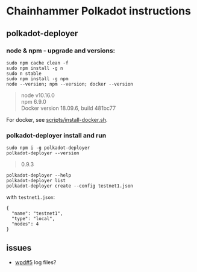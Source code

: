 # Chainhammer Polkadot instructions

## polkadot-deployer
### node & npm - upgrade and versions:
```
sudo npm cache clean -f
sudo npm install -g n
sudo n stable
sudo npm install -g npm
node --version; npm --version; docker --version
```
> node v10.16.0  
> npm 6.9.0  
> Docker version 18.09.6, build 481bc77  

For docker, see [scripts/install-docker.sh](../scripts/install-docker.sh).

### polkadot-deployer install and run
```
sudo npm i -g polkadot-deployer
polkadot-deployer --version
```
> 0.9.3  

```
polkadot-deployer --help
polkadot-deployer list
polkadot-deployer create --config testnet1.json
```
with `testnet1.json`:
```
{
  "name": "testnet1",
  "type": "local",
  "nodes": 4
}
```


## issues
* [wpd#5](https://github.com/w3f/polkadot-deployer/issues/5) log files?
